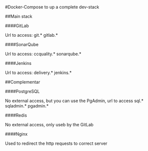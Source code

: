 #Docker-Compose to up a complete dev-stack


##Main stack

####GitLab

Url to access: git.* gitlab.*


####SonarQube

Url to access: ccquality.* sonarqube.*

####Jenkins

Url to access: delivery.* jenkins.*

##Complementar


####PostgreSQL

No external access, but you can use the PgAdmin, url to access sql.* sqladmin.* pgadmin.*

####Redis

No external access, only useb by the GitLab

####Nginx

Used to redirect the http requests to correct server
